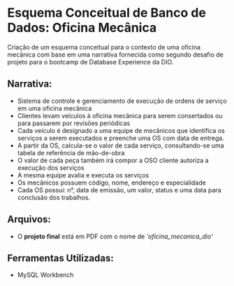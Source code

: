 # Esquema Conceitual de Banco de Dados: Oficina Mecânica

Criação de um esquema conceitual para o contexto de uma oficina mecânica com base em uma narrativa fornecida como segundo desafio de projeto para o bootcamp de Database Experience da DIO.

## Narrativa:

- Sistema de controle e gerenciamento de execução de ordens de serviço em uma oficina mecânica
- Clientes levam veículos à oficina mecânica para serem consertados ou para passarem por revisões  periódicas
- Cada veículo é designado a uma equipe de mecânicos que identifica os serviços a serem executados e preenche uma OS com data de entrega.
- A partir da OS, calcula-se o valor de cada serviço, consultando-se uma tabela de referência de mão-de-obra
- O valor de cada peça também irá compor a OSO cliente autoriza a execução dos serviços
- A mesma equipe avalia e executa os serviços
- Os mecânicos possuem código, nome, endereço e especialidade
- Cada OS possui: n°, data de emissão, um valor, status e uma data para conclusão dos trabalhos.

## Arquivos:

- O **projeto final** está em PDF com o nome de *'oficina_mecanica_dio'*

## Ferramentas Utilizadas:

- MySQL Workbench
